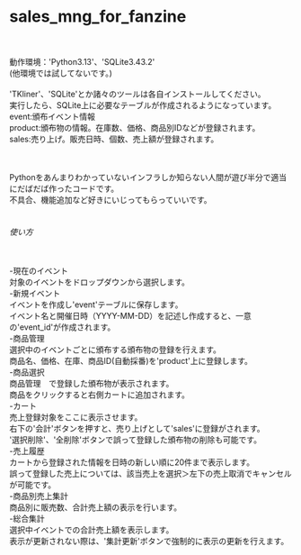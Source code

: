 # sales_mng_for_fanzine
<br><br>
動作環境：'Python3.13'、'SQLite3.43.2'
<br>(他環境では試してないです。)
<br><br>
'TKliner'、'SQLite'とか諸々のツールは各自インストールしてください。
<br>実行したら、SQLite上に必要なテーブルが作成されるようになっています。
<br>event:頒布イベント情報
<br>product:頒布物の情報。在庫数、価格、商品別IDなどが登録されます。
<br>sales:売り上げ。販売日時、個数、売上額が登録されます。
<br><br>

<br>Pythonをあんまりわかっていないインフラしか知らない人間が遊び半分で適当にだばだば作ったコードです。
<br>不具合、機能追加など好きにいじってもらっていいです。
<br><br>
###### 使い方
<br>-現在のイベント
<br>  対象のイベントをドロップダウンから選択します。
<br>-新規イベント
<br>  イベントを作成し'event'テーブルに保存します。
<br>  イベント名と開催日時（YYYY-MM-DD）を記述し作成すると、一意の'event_id'が作成されます。
<br>-商品管理
<br>  選択中のイベントごとに頒布する頒布物の登録を行えます。
<br>  商品名、価格、在庫、商品ID(自動採番)を'product'上に登録します。
<br>-商品選択
<br>  商品管理　で登録した頒布物が表示されます。
<br>  商品をクリックすると右側カートに追加されます。
<br>-カート
<br>  売上登録対象をここに表示させます。
<br>  右下の'会計'ボタンを押すと、売り上げとして'sales'に登録がされます。
<br>  '選択削除'、'全削除'ボタンで誤って登録した頒布物の削除も可能です。
<br>-売上履歴
<br>  カートから登録された情報を日時の新しい順に20件まで表示します。
<br>  誤って登録した売上については、該当売上を選択＞左下の売上取消でキャンセルが可能です。
<br>-商品別売上集計
<br>  商品別に販売数、合計売上額の表示を行います。
<br>-総合集計
<br>  選択中イベントでの合計売上額を表示します。
<br>  表示が更新されない際は、'集計更新'ボタンで強制的に表示の更新を行えます。

